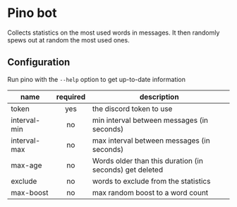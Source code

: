 # Pino bot

Collects statistics on the most used words in messages. It then randomly spews
out at random the most used ones.

## Configuration

Run pino with the `--help` option to get up-to-date information

| name         | required | description                                             |
| ------------ | :------: | ------------------------------------------------------- |
| token        |   yes    | the discord token to use                                |
| interval-min |    no    | min interval between messages (in seconds)              |
| interval-max |    no    | max interval between messages (in seconds)              |
| max-age      |    no    | Words older than this duration (in seconds) get deleted |
| exclude      |    no    | words to exclude from the statistics                    |
| max-boost    |    no    | max random boost to a word count                        |

